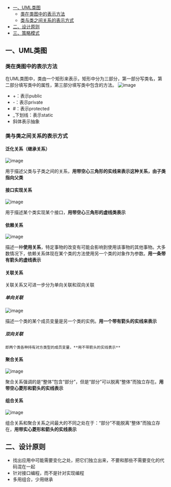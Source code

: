 * [一、UML类图](#一UML类图)
    * [类在类图中的表示方法](#类在类图中的表示方法)
    * [类与类之间关系的表示方式](#类与类之间关系的表示方式)
* [二、设计原则](#二设计原则)
* [三、策略模式](#策略模式)

## 一、UML类图
### 类在类图中的表示方法
在UML类图中，类由一个矩形来表示，矩形中分为三部分，第一部分写类名，第二部分填写类中的属性，第三部分填写类中包含的方法。
![image](https://user-images.githubusercontent.com/25001763/69395239-4b7c4400-0d19-11ea-8bfa-f8ace711ba95.png)

* +：表示public
* -：表示private
* #：表示protected
* _下划线：表示static
* 斜体表示抽象

### 类与类之间关系的表示方式
#### 泛化关系（继承关系）
![image](https://user-images.githubusercontent.com/25001763/69396482-5507ab00-0d1d-11ea-8385-e65e6e1f9f98.png)

用于描述父类与子类之间的关系，**用带空心三角形的实线来表示这种关系，由子类指向父类**
#### 接口实现关系
![image](https://user-images.githubusercontent.com/25001763/69396495-5f29a980-0d1d-11ea-86c9-6cc40e65f51a.png)

用于描述某个类实现某个接口，**用带空心三角形的虚线类表示**
#### 依赖关系
![image](https://user-images.githubusercontent.com/25001763/69396507-6bae0200-0d1d-11ea-86f2-e275559efe77.png)

描述一种**使用关系**，特定事物的改变有可能会影响到使用该事物的其他事物。大多数情况下，依赖关系体现在某个类的方法使用另一个类的对象作为参数。**用一条带有箭头的虚线表示**
#### 关联关系
关联关系又可进一步分为单向关联和双向关联
   ##### 单向关联
![image](https://user-images.githubusercontent.com/25001763/69396530-7cf70e80-0d1d-11ea-9d2f-4ef8290e8bc9.png)

   描述一个类的某个成员变量是另一个类的实例。**用一个带有箭头的实线来表示**
   ##### 双向关联
    即两个类各种持有对方类型的成员变量，**用不带箭头的实线表示**
#### 聚合关系
![image](https://user-images.githubusercontent.com/25001763/69396641-e840e080-0d1d-11ea-9483-091c1cab9ce9.png)

聚合关系强调的是“整体”包含“部分”，但是“部分”可以脱离“整体”而独立存在。**用带空心菱形和箭头的实线表示**
#### 组合关系
![image](https://user-images.githubusercontent.com/25001763/69396626-d65f3d80-0d1d-11ea-934e-d05056b60c34.png)

组合关系和聚合关系之间最大的不同之处在于：“部分”不能脱离“整体”而独立存在，**用带实心菱形和箭头的实线表示**

## 二、设计原则
* 找出应用中可能需要变化之处，把它们独立出来，不要和那些不需要变化的代码混在一起
* 针对接口编程，而不是针对实现编程
* 多用组合，少用继承
